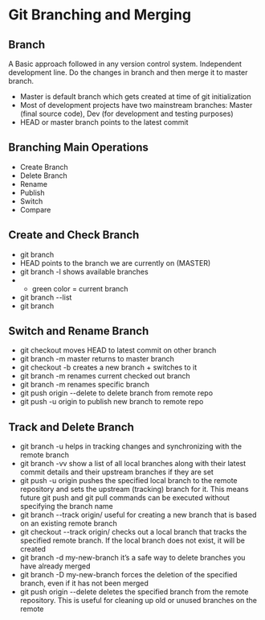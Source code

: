 # Git Branching and Merging

## Branch
A Basic approach followed in any version control system. Independent development line. Do the changes in branch and then merge it to master branch.
- Master is default branch which gets created at time of git initialization
- Most of development projects have two mainstream branches: Master (final source code), Dev (for development and testing purposes)
- HEAD or master branch points to the latest commit

## Branching Main Operations
- Create Branch
- Delete Branch
- Rename
- Publish
- Switch
- Compare

## Create and Check Branch
- git branch <new-branch-name>
- HEAD points to the branch we are currently on (MASTER)
- git branch -l shows available branches
- * green color = current branch
- git branch --list
- git branch

## Switch and Rename Branch
- git checkout <other-branch> moves HEAD to latest commit on other branch
- git branch -m master returns to master branch
- git checkout -b <new-branch-name> creates a new branch + switches to it
- git branch -m <new-name> renames current checked out branch
- git branch -m <old-name> <new-name> renames specific branch
- git push origin --delete <old-name> to delete branch from remote repo
- git push -u origin <new-name> to publish new branch to remote repo

## Track and Delete Branch
- git branch -u helps in tracking changes and synchronizing with the remote branch
- git branch -vv show a list of all local branches along with their latest commit details and their upstream branches if they are set
- git push -u origin <local-branch> pushes the specified local branch to the remote repository and sets the upstream (tracking) branch for it. This means future git push and git pull commands can be executed without specifying the branch name
- git branch --track <new-branch> origin/<base-branch> useful for creating a new branch that is based on an existing remote branch
- git checkout --track origin/<base-branch> checks out a local branch that tracks the specified remote branch. If the local branch does not exist, it will be created
- git branch -d my-new-branch  it’s a safe way to delete branches you have already merged
- git branch -D my-new-branch forces the deletion of the specified branch, even if it has not been merged
- git push origin --delete <branch-name> deletes the specified branch from the remote repository. This is useful for cleaning up old or unused branches on the remote

